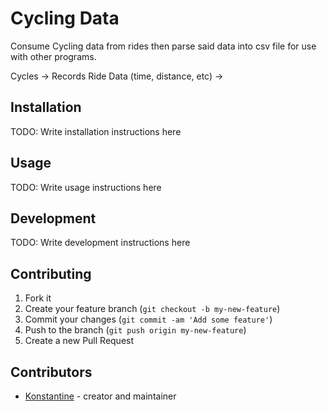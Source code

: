 # Cycling Data

Consume Cycling data from rides then parse said data into csv file for use with other programs.

Cycles -> Records Ride Data (time, distance, etc) -> 

## Installation

TODO: Write installation instructions here

## Usage

TODO: Write usage instructions here

## Development

TODO: Write development instructions here

## Contributing

1. Fork it
2. Create your feature branch (`git checkout -b my-new-feature`)
3. Commit your changes (`git commit -am 'Add some feature'`)
4. Push to the branch (`git push origin my-new-feature`)
5. Create a new Pull Request

## Contributors

- [Konstantine](https://materialfuture.net) - creator and maintainer

